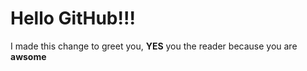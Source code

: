 # Hello GitHub!!!

I made this change to greet you, **YES** you the reader because you are **awsome**
